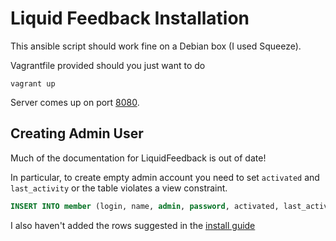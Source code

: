 # Liquid Feedback Installation

This ansible script should work fine on a Debian box (I used Squeeze).

Vagrantfile provided should you just want to do

`vagrant up`

Server comes up on port [8080](http://localhost:8080).

## Creating Admin User

Much of the documentation for LiquidFeedback is out of date!

In particular, to create empty admin account you need to set `activated` and `last_activity`
or the table violates a view constraint.

```sql
INSERT INTO member (login, name, admin, password, activated, last_activity) VALUES ('admin', 'Administrator', TRUE, '$1$/EMPTY/$NEWt7XJg2efKwPm4vectc1', now(), now());
```

I also haven't added the rows suggested in the [install guide](http://www.public-software-group.org/mercurial/liquid_feedback_frontend/raw-file/tip/INSTALL.html)
